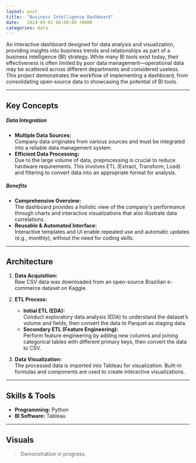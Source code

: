 ```yaml
---
layout: post
title:  "Business Intelligence Dashboard"
date:   2024-09-01 00:00:00 +0800
categories: data
---
```

An interactive dashboard designed for data analysis and visualization, providing insights into business trends and relationships as part of a business intelligence (BI) strategy. While many BI tools exist today, their effectiveness is often limited by poor data management—operational data may be scattered across different departments and considered useless. This project demonstrates the workflow of implementing a dashboard, from consolidating open-source data to showcasing the potential of BI tools.

---

## Key Concepts

##### Data Integration
- **Multiple Data Sources:**  
  Company data originates from various sources and must be integrated into a reliable data management system.
- **Efficient Data Processing:**  
  Due to the large volume of data, preprocessing is crucial to reduce hardware requirements. This involves ETL (Extract, Transform, Load) and filtering to convert data into an appropriate format for analysis.

##### Benefits
- **Comprehensive Overview:**  
  The dashboard provides a holistic view of the company's performance through charts and interactive visualizations that also illustrate data correlations.
- **Reusable & Automated Interface:**  
  Interactive templates and UI enable repeated use and automatic updates (e.g., monthly), without the need for coding skills.

---

## Architecture

1. **Data Acquisition:**  
   Raw CSV data was downloaded from an open-source Brazilian e-commerce dataset on Kaggle.

2. **ETL Process:**
   - **Initial ETL (EDA):**  
     Conduct exploratory data analysis (EDA) to understand the dataset’s volume and fields, then convert the data to Parquet as staging data.
   - **Secondary ETL (Feature Engineering):**  
     Perform feature engineering by adding new columns and joining categorical tables with different primary keys, then convert the data to CSV.

3. **Data Visualization:**  
   The processed data is imported into Tableau for visualization. Built-in formulas and components are used to create interactive visualizations.

---

## Skills & Tools
- **Programming:** Python  
- **BI Software:** Tableau

---

## Visuals
> Demonstration in progress.

